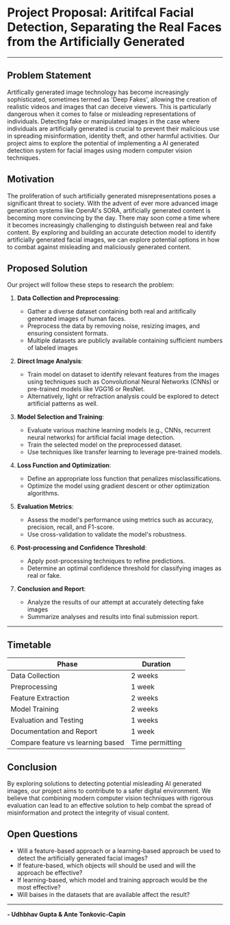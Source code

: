 # Project Proposal: Aritifcal Facial Detection, Separating the Real Faces from the Artificially Generated

---

## Problem Statement
Artifically generated image technology has become increasingly sophisticated, sometimes termed as 'Deep Fakes', allowing the creation of realistic videos and images that can deceive viewers. This is particularly dangerous when it comes to false or misleading representations of individuals. Detecting fake or manipulated images in the case where individuals are artificially generated is crucial to prevent their malicious use in spreading misinformation, identity theft, and other harmful activities. Our project aims to explore the potential of implementing a AI generated detection system for facial images using modern computer vision techniques.

## Motivation
The proliferation of such artificially generated misrepresentations poses a significant threat to society. With the advent of ever more advanced image generation systems like OpenAI's SORA, artificially generated content is becoming more convincing by the day. There may soon come a time where it becomes increasingly challenging to distinguish between real and fake content. By exploring and building an accurate detection model to identify artificially generated facial images, we can explore potential options in how to combat against misleading and maliciously generated content.

## Proposed Solution
Our project will follow these steps to research the problem:

1. **Data Collection and Preprocessing**:
   - Gather a diverse dataset containing both real and aritifically generated images of human faces.
   - Preprocess the data by removing noise, resizing images, and ensuring consistent formats.
   - Multiple datasets are publicly available containing sufficient numbers of labeled images

2. **Direct Image Analysis**:
   - Train model on dataset to identify relevant features from the images using techniques such as Convolutional Neural Networks (CNNs) or pre-trained models like VGG16 or ResNet.
   - Alternatively, light or refraction analysis could be explored to detect artificial patterns as well.

3. **Model Selection and Training**:
   - Evaluate various machine learning models (e.g., CNNs, recurrent neural networks) for artificial facial image detection.
   - Train the selected model on the preprocessed dataset.
   - Use techniques like transfer learning to leverage pre-trained models.

4. **Loss Function and Optimization**:
   - Define an appropriate loss function that penalizes misclassifications.
   - Optimize the model using gradient descent or other optimization algorithms.

5. **Evaluation Metrics**:
   - Assess the model's performance using metrics such as accuracy, precision, recall, and F1-score.
   - Use cross-validation to validate the model's robustness.

6. **Post-processing and Confidence Threshold**:
   - Apply post-processing techniques to refine predictions.
   - Determine an optimal confidence threshold for classifying images as real or fake.

7. **Conclusion and Report**:
   - Analyze the results of our attempt at accurately detecting fake images
   - Summarize analyses and results into final submission report.

---

## Timetable
| **Phase**                | **Duration** |
|--------------------------|--------------|
| Data Collection          | 2 weeks      |
| Preprocessing            | 1 week       |
| Feature Extraction       | 2 weeks      |
| Model Training           | 2 weeks      |
| Evaluation and Testing   | 1 weeks      |
| Documentation and Report | 1 week       |
| Compare feature vs learning based | Time permitting |

## Conclusion
By exploring solutions to detecting potential misleading AI generated images, our project aims to contribute to a safer digital environment. We believe that combining modern computer vision techniques with rigorous evaluation can lead to an effective solution to help combat the spread of misinformation and protect the integrity of visual content.

## Open Questions
- Will a feature-based approach or a learning-based approach be used to detect the artificially generated facial images?
- If feature-based, which objects will should be used and will the approach be effective?
- If learning-based, which model and training approach would be the most effective?
- Will baises in the datasets that are available affect the result?

---


**- Udhbhav Gupta & Ante Tonkovic-Capin**
